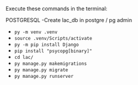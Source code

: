 Execute these commands in the terminal:

POSTGRESQL
-Create lac_db in postgre / pg admin

- `py -m venv .venv`
- `source .venv/Scripts/activate`
- `py -m pip install Django`
- `pip install "psycopg[binary]"`
- `cd lac/`
- `py manage.py makemigrations`
- `py manage.py migrate`
- `py manage.py runserver`
